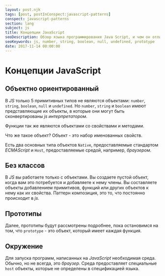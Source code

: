 ```yaml
---
layout: post.njk
tags: [post, postInConspect:javascript-patterns]
conspect: javascript-patterns
section: lang
subject: js
title: Концепции JavaScript
seoDescription: Обзор языка программирования Java Script, и чем он отличается от языков программирования, основанных на классах.
seoKeywords: js, number, string, boolean, null, undefined, prototype
date: 2017-11-14 00:00:00
---
```

# Концепции JavaScript

## Объектно ориентированный

В *JS* только 5 примитивных типов не являются объектами: `number`, `string`, `boolean`, `null` и `undefined`. Но `number`, `string` и `boolean` имеют представляющие их объекты, в которые они могут быть сконвертированы *js интерпретатором*.

Функции так же являются объектами со свойствами и методами.

Что же такое объект? Объект - это набор именованных свойств.

Есть два основных типа объектов `Native`, предоставляемые стандартом *ECMAScript* и `Host`, предоставляемые средой, например, *браузером*.

## Без классов

В *JS* вы работаете только с объектами. Вы создаете пустой объект, когда вам это потребуется и добавляете к нему члены. Вы составляете объекты добавлением примитивов, функций или других объектов к нему как их свойства. Паттерн композиция, это то, что постоянно происходит в *js*.

## Прототипы

Далее, прототипы будут рассмотрены подробнее, пока остановимся на том, что `prototype` - это объект, который имеет каждая функция.

## Окружение

Для запуска программ, написанных на *JavaScript* необходимая среда. Обычно, но не всегда, это *браузер*. Среда предоставляет специальные `host` объекты, которые не определены в спецификацией языка.